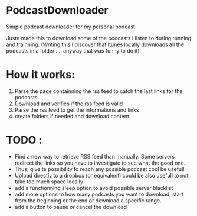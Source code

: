 # PodcastDownloader
Simple podcast downloader for my personal podcast 

Juste made this to download some of the podcasts I listen to during running and trainning. 
(Writing this I discover that Itunes locally downloads all the podcasts in a folder .... anyway that was funny to do it).

# How it works: 
1. Parse the page containning the rss feed to catch the last links for the podcasts.
2. Download and verifies if the rss feed is valid
3. Parse the rss feed to get the informations and links
4. create folders if needed and download content

# TODO : 
- Find a new way to retrieve RSS feed than manually. Some servers redirect the links so you have to investigate to see what the good one.
- Thus, give te possibility to reach any possible podcast cool be usefull
- Upload directly to a dropbox (or equivalent) could be also usefull to not take too much space locally 
- add a functionning sleep option to avoid possible server blacklist
- add more options to how many podcasts you want to download, start from the beginning or the end or download a specific range.
- add a button to pause or cancel the download
